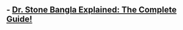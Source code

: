 ## - [Dr. Stone Bangla Explained: The Complete Guide!](https://www.youtube.com/playlist?list=PLcSkv3I9gOcoW0NnB5SL2-Ha1gdOy71M0)

<!--
**khangdon/khangdon** is a ✨ _special_ ✨ repository because its `README.md` (this file) appears on your GitHub profile.

Here are some ideas to get you started:

- 🔭 I’m currently working on ...
- 🌱 I’m currently learning ...
- 👯 I’m looking to collaborate on ...
- 🤔 I’m looking for help with ...
- 💬 Ask me about ...
- 📫 How to reach me: ...
- 😄 Pronouns: ...
- ⚡ Fun fact: ...
-->
